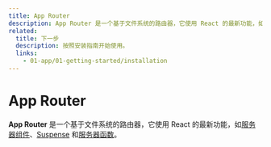 ```yaml
---
title: App Router
description: App Router 是一个基于文件系统的路由器，它使用 React 的最新功能，如服务器组件、Suspense 和服务器函数等。
related:
  title: 下一步
  description: 按照安装指南开始使用。
  links:
    - 01-app/01-getting-started/installation
---
```


# App Router

**App Router** 是一个基于文件系统的路由器，它使用 React 的最新功能，如[服务器组件](https://react.dev/reference/rsc/server-components)、[Suspense](https://react.dev/reference/react/Suspense) 和[服务器函数](https://react.dev/reference/rsc/server-functions)。
